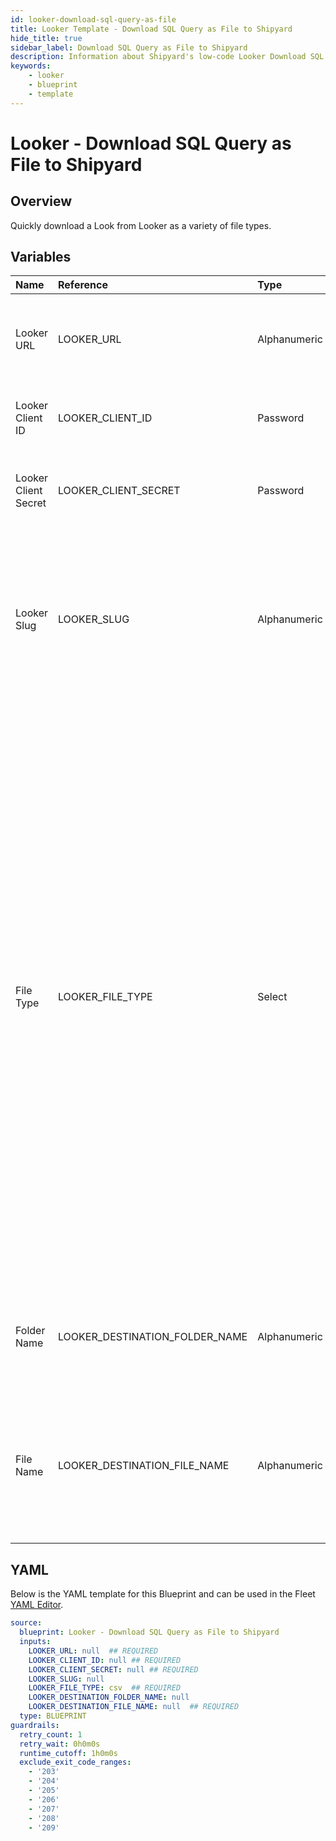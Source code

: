 ```yaml
---
id: looker-download-sql-query-as-file
title: Looker Template - Download SQL Query as File to Shipyard
hide_title: true
sidebar_label: Download SQL Query as File to Shipyard
description: Information about Shipyard's low-code Looker Download SQL Query as File to Shipyard blueprint. Quickly run a SQL query against a Looker view or model and download the result as a variety of file types.  
keywords:
    - looker
    - blueprint
    - template
---
```


# Looker - Download SQL Query as File to Shipyard

## Overview
Quickly download a Look from Looker as a variety of file types.

## Variables

| Name | Reference | Type | Required | Default | Options | Description |
|:-----|:----------|:-----|:---------|:--------|:--------|:------------|
| Looker URL | LOOKER_URL  | Alphanumeric |:white_check_mark: | - | - | The base URL of your organization's looker instance. Include https:// |
| Looker Client ID | LOOKER_CLIENT_ID  | Password |:white_check_mark: | - | - | The Client ID generated from Looker for API access |
| Looker Client Secret | LOOKER_CLIENT_SECRET  | Password |:white_check_mark: | - | - | The secret key generated from Looker for API access |
| Looker Slug | LOOKER_SLUG  | Alphanumeric |:heavy_minus_sign: | - | - | The slug value associated with the query to run. The value should be left blank if this is a downstream vessel of the Create SQL Runner Query blueprint. |
| File Type | LOOKER_FILE_TYPE  | Select |:white_check_mark: | `csv` | JSON (.json): `json`<br></br><br></br>Text (.txt): `txt`<br></br><br></br>CSV (.csv): `csv`<br></br><br></br>JSON Detail (.json): `json_detail`<br></br><br></br>Markdown (.md): `md`<br></br><br></br>Excel (.xlsx): `xlsx`<br></br><br></br>SQL (.sql): `sql`<br></br><br></br>PNG (.png): `png`<br></br><br></br>JPG (.jpg): `jpg`<br></br><br></br> | The type of file that will be generated from the SQL Query. |
| Folder Name | LOOKER_DESTINATION_FOLDER_NAME  | Alphanumeric |:heavy_minus_sign: | - | - | Folder where the file will be created. Leave blank to store in the current working directory |
| File Name | LOOKER_DESTINATION_FILE_NAME  | Alphanumeric |:white_check_mark: | - | - | File name that will be created for the Look being downloaded. Include the extension and ensure that it matches the selected File Type. |


## YAML
Below is the YAML template for this Blueprint and can be used in the Fleet [YAML Editor](../../reference/fleets/yaml-editor.md).
```yaml
source:
  blueprint: Looker - Download SQL Query as File to Shipyard
  inputs:
    LOOKER_URL: null  ## REQUIRED
    LOOKER_CLIENT_ID: null ## REQUIRED
    LOOKER_CLIENT_SECRET: null ## REQUIRED
    LOOKER_SLUG: null
    LOOKER_FILE_TYPE: csv  ## REQUIRED
    LOOKER_DESTINATION_FOLDER_NAME: null
    LOOKER_DESTINATION_FILE_NAME: null  ## REQUIRED
  type: BLUEPRINT
guardrails:
  retry_count: 1
  retry_wait: 0h0m0s
  runtime_cutoff: 1h0m0s
  exclude_exit_code_ranges:
    - '203'
    - '204'
    - '205'
    - '206'
    - '207'
    - '208'
    - '209'

```
